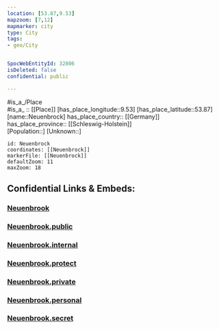 ```yaml
---
location: [53.87,9.53] 
mapzoom: [7,12] 
mapmarker: city 
type: City
tags:
- geo/City


SpocWebEntityId: 32806
isDeleted: false
confidential: public

---
```

#is_a_/Place  
#is_a_ :: [[Place]] 
[has_place_longitude::9.53] 
[has_place_latitude::53.87] 
[name::Neuenbrock] 
has_place_country:: [[Germany]]  
has_place_province:: [[Schleswig-Holstein]]  
[Population::] 
[Unknown::] 


```leaflet
id: Neuenbrock
coordinates: [[Neuenbrock]] 
markerFile: [[Neuenbrock]] 
defaultZoom: 11 
maxZoom: 18
```


## Confidential Links & Embeds: 

### [Neuenbrook](/_Standards/Earth/Continent/Europe/Europe~Central/Germany/Germany~West/Schleswig-Holstein/counties~SH/Steinburg/cities~Steinburg/Krempermarsch/boroughs~Krempermarsch/Neuenbrook.md) 

### [Neuenbrook.public](/_public/Earth/Continent/Europe/Europe~Central/Germany/Germany~West/Schleswig-Holstein/counties~SH/Steinburg/cities~Steinburg/Krempermarsch/boroughs~Krempermarsch/Neuenbrook.public.md) 

### [Neuenbrook.internal](/_internal/Earth/Continent/Europe/Europe~Central/Germany/Germany~West/Schleswig-Holstein/counties~SH/Steinburg/cities~Steinburg/Krempermarsch/boroughs~Krempermarsch/Neuenbrook.internal.md) 

### [Neuenbrook.protect](/_protect/Earth/Continent/Europe/Europe~Central/Germany/Germany~West/Schleswig-Holstein/counties~SH/Steinburg/cities~Steinburg/Krempermarsch/boroughs~Krempermarsch/Neuenbrook.protect.md) 

### [Neuenbrook.private](/_private/Earth/Continent/Europe/Europe~Central/Germany/Germany~West/Schleswig-Holstein/counties~SH/Steinburg/cities~Steinburg/Krempermarsch/boroughs~Krempermarsch/Neuenbrook.private.md) 

### [Neuenbrook.personal](/_personal/Earth/Continent/Europe/Europe~Central/Germany/Germany~West/Schleswig-Holstein/counties~SH/Steinburg/cities~Steinburg/Krempermarsch/boroughs~Krempermarsch/Neuenbrook.personal.md) 

### [Neuenbrook.secret](/_secret/Earth/Continent/Europe/Europe~Central/Germany/Germany~West/Schleswig-Holstein/counties~SH/Steinburg/cities~Steinburg/Krempermarsch/boroughs~Krempermarsch/Neuenbrook.secret.md)

